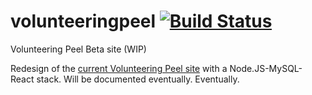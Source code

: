 # volunteeringpeel [![Build Status](https://travis-ci.org/RetroCraft/volunteeringpeel.svg?branch=master)](https://travis-ci.org/RetroCraft/volunteeringpeel)
Volunteering Peel Beta site (WIP)

Redesign of the [current Volunteering Peel site](http://volunteeringpeel.org) with a Node.JS-MySQL-React stack. 
Will be documented eventually. Eventually.
